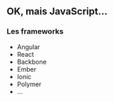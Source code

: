 ## OK, mais JavaScript…

### Les frameworks

* Angular
* React
* Backbone
* Ember
* Ionic
* Polymer
* …
